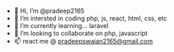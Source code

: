 - 👋 Hi, I’m @pradeep2165
- 👀 I’m intersted in coding php, js, react, html, css, etc
- 🌱 I’m currently learning... laravel
- 💞️ I’m looking to collaborate on php, javascript
- 📫 react me @ pradeepswaian2165@gmail.com

<!---
pradeep2165/pradeep2165 is a ✨ special ✨ repository because its `README.md` (this file) appears on your GitHub profile.
You can click the Preview link to take a look at your changes.
--->
